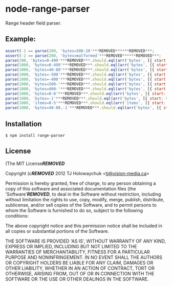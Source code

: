 
# node-range-parser

  Range header field parser.

## Example:

```js
assert(-1 == parse(200, 'bytes=500-20'***REMOVED******REMOVED***;
assert(-2 == parse(200, 'bytes=malformed'***REMOVED******REMOVED***;
parse(200, 'bytes=0-499'***REMOVED***.should.eql(arr('bytes', [{ start: 0, end: 199 }]***REMOVED******REMOVED***;
parse(1000, 'bytes=0-499'***REMOVED***.should.eql(arr('bytes', [{ start: 0, end: 499 }]***REMOVED******REMOVED***;
parse(1000, 'bytes=40-80'***REMOVED***.should.eql(arr('bytes', [{ start: 40, end: 80 }]***REMOVED******REMOVED***;
parse(1000, 'bytes=-500'***REMOVED***.should.eql(arr('bytes', [{ start: 500, end: 999 }]***REMOVED******REMOVED***;
parse(1000, 'bytes=-400'***REMOVED***.should.eql(arr('bytes', [{ start: 600, end: 999 }]***REMOVED******REMOVED***;
parse(1000, 'bytes=500-'***REMOVED***.should.eql(arr('bytes', [{ start: 500, end: 999 }]***REMOVED******REMOVED***;
parse(1000, 'bytes=400-'***REMOVED***.should.eql(arr('bytes', [{ start: 400, end: 999 }]***REMOVED******REMOVED***;
parse(1000, 'bytes=0-0'***REMOVED***.should.eql(arr('bytes', [{ start: 0, end: 0 }]***REMOVED******REMOVED***;
parse(1000, 'bytes=-1'***REMOVED***.should.eql(arr('bytes', [{ start: 999, end: 999 }]***REMOVED******REMOVED***;
parse(1000, 'items=0-5'***REMOVED***.should.eql(arr('items', [{ start: 0, end: 5 }]***REMOVED******REMOVED***;
parse(1000, 'bytes=40-80,-1'***REMOVED***.should.eql(arr('bytes', [{ start: 40, end: 80 }, { start: 999, end: 999 }]***REMOVED******REMOVED***;
```

## Installation

```
$ npm install range-parser
```

## License 

(The MIT License***REMOVED***

Copyright (c***REMOVED*** 2012 TJ Holowaychuk &lt;tj@vision-media.ca&gt;

Permission is hereby granted, free of charge, to any person obtaining
a copy of this software and associated documentation files (the
'Software'***REMOVED***, to deal in the Software without restriction, including
without limitation the rights to use, copy, modify, merge, publish,
distribute, sublicense, and/or sell copies of the Software, and to
permit persons to whom the Software is furnished to do so, subject to
the following conditions:

The above copyright notice and this permission notice shall be
included in all copies or substantial portions of the Software.

THE SOFTWARE IS PROVIDED 'AS IS', WITHOUT WARRANTY OF ANY KIND,
EXPRESS OR IMPLIED, INCLUDING BUT NOT LIMITED TO THE WARRANTIES OF
MERCHANTABILITY, FITNESS FOR A PARTICULAR PURPOSE AND NONINFRINGEMENT.
IN NO EVENT SHALL THE AUTHORS OR COPYRIGHT HOLDERS BE LIABLE FOR ANY
CLAIM, DAMAGES OR OTHER LIABILITY, WHETHER IN AN ACTION OF CONTRACT,
TORT OR OTHERWISE, ARISING FROM, OUT OF OR IN CONNECTION WITH THE
SOFTWARE OR THE USE OR OTHER DEALINGS IN THE SOFTWARE.